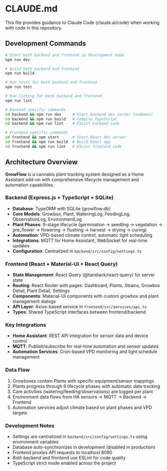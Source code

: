 # CLAUDE.md

This file provides guidance to Claude Code (claude.ai/code) when working with code in this repository.

## Development Commands

```bash
# Start both backend and frontend in development mode
npm run dev

# Build both backend and frontend
npm run build

# Run tests for both backend and frontend
npm run test

# Run linting for both backend and frontend
npm run lint

# Backend specific commands
cd backend && npm run dev     # Start backend dev server (nodemon)
cd backend && npm run build   # Compile TypeScript
cd backend && npm run lint    # ESLint backend code

# Frontend specific commands
cd frontend && npm start      # Start React dev server
cd frontend && npm run build  # Build React app
cd frontend && npm run lint   # ESLint frontend code
```

## Architecture Overview

**GrowFlow** is a cannabis plant tracking system designed as a Home Assistant add-on with comprehensive lifecycle management and automation capabilities.

### Backend (Express.js + TypeScript + SQLite)
- **Database**: TypeORM with SQLite (growflow.db)
- **Core Models**: Growbox, Plant, WateringLog, FeedingLog, ObservationLog, EnvironmentLog
- **Plant Phases**: 9-stage lifecycle (germination → seedling → vegetation → pre_flower → flowering → flushing → harvest → drying → curing)
- **Automation**: VPD-based climate control, automatic light scheduling
- **Integrations**: MQTT for Home Assistant, WebSocket for real-time updates
- **Configuration**: Centralized in `backend/src/config/settings.ts`

### Frontend (React + Material-UI + React Query)
- **State Management**: React Query (@tanstack/react-query) for server state
- **Routing**: React Router with pages: Dashboard, Plants, Strains, Growbox Detail, Plant Detail, Settings
- **Components**: Material-UI components with custom growbox and plant management dialogs
- **API Layer**: Axios-based service in `frontend/src/services/api.ts`
- **Types**: Shared TypeScript interfaces between frontend/backend

### Key Integrations
- **Home Assistant**: REST API integration for sensor data and device control
- **MQTT**: Publish/subscribe for real-time automation and sensor updates
- **Automation Services**: Cron-based VPD monitoring and light schedule management

### Data Flow
1. Growboxes contain Plants with specific equipment/sensor mappings
2. Plants progress through 9 lifecycle phases with automatic date tracking
3. Care activities (watering/feeding/observations) are logged per plant
4. Environment data flows from HA sensors → MQTT → Backend → Frontend
5. Automation services adjust climate based on plant phases and VPD targets

### Development Notes
- Settings are centralized in `backend/src/config/settings.ts` using environment variables
- Database auto-synchronizes in development (disabled in production)
- Frontend proxies API requests to localhost:8080
- Both backend and frontend use ESLint for code quality
- TypeScript strict mode enabled across the project